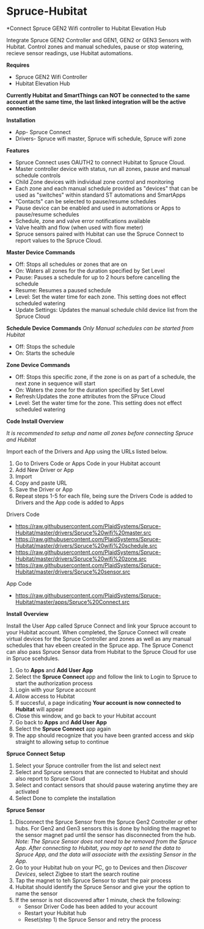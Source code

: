 # Spruce-Hubitat
*Connect Spruce GEN2 Wifi controller to Hubitat Elevation Hub

Integrate Spruce GEN2 Controller and GEN1, GEN2 or GEN3 Sensors with Hubitat. Control zones and manual schedules, pause or stop watering, recieve sensor readings, use Hubitat automations.

**Requires**
  - Spruce GEN2 Wifi Controller
  - Hubitat Elevation Hub
  
**Currently Hubitat and SmartThings can NOT be connected to the same account at the same time, the last linked integration will be the active connection**
  
**Installation**
  - App- Spruce Connect
  - Drivers- Spruce wifi master, Spruce wifi schedule, Spruce wifi zone
  
**Features**
  - Spruce Connect uses OAUTH2 to connect Hubitat to Spruce Cloud.
  - Master controller device with status, run all zones, pause and manual schedule controls
  - Child Zone devices with individual zone control and monitoring
  - Each zone and each manual schedule provided as "devices" that can be used as "switches" within standard ST automations and SmartApps
  - "Contacts" can be selected to pause/resume schedules
  - Pause device can be enabled and used in automations or Apps to pause/resume schedules
  - Schedule, zone and valve error notifications available
  - Valve health and flow (when used with flow meter)
  - Spruce sensors paired with Hubitat can use the Spruce Connect to report values to the Spruce Cloud.

 **Master Device Commands**
  - Off:    Stops all schedules or zones that are on
  - On:     Waters all zones for the duration specified by Set Level
  - Pause:  Pauses a schedule for up to 2 hours before cancelling the schedule
  - Resume: Resumes a paused schedule
  - Level:  Set the water time for each zone. This setting does not effect scheduled watering
  - Update Settings: Updates the manual schedule child device list from the Spruce Cloud

  **Schedule Device Commands**
  *Only Manual schedules can be started from Hubitat*
  - Off:    Stops the schedule
  - On:     Starts the schedule

  **Zone Device Commands**
  - Off:    Stops this specific zone, if the zone is on as part of a schedule, the next zone in sequence will start
  - On:     Waters the zone for the duration specified by Set Level
  - Refresh:Updates the zone attributes from the SPruce Cloud
  - Level:  Set the water time for the zone. This setting does not effect scheduled watering
    
**Code Install Overview**

*It is recommended to setup and name all zones before connecting Spruce and Hubitat*

Import each of the Drivers and App using the URLs listed below.
  1. Go to Drivers Code or Apps Code in your Hubitat account
  2. Add New Driver or App
  3. Import
  4. Copy and paste URL
  5. Save the Driver or App
  6. Repeat steps 1-5 for each file, being sure the Drivers Code is added to Drivers and the App code is added to Apps 

Drivers Code  
  - https://raw.githubusercontent.com/PlaidSystems/Spruce-Hubitat/master/drivers/Spruce%20wifi%20master.src
  - https://raw.githubusercontent.com/PlaidSystems/Spruce-Hubitat/master/drivers/Spruce%20wifi%20schedule.src
  - https://raw.githubusercontent.com/PlaidSystems/Spruce-Hubitat/master/drivers/Spruce%20wifi%20zone.src
  - https://raw.githubusercontent.com/PlaidSystems/Spruce-Hubitat/master/drivers/Spruce%20sensor.src
  
App Code
  - https://raw.githubusercontent.com/PlaidSystems/Spruce-Hubitat/master/apps/Spruce%20Connect.src
    
**Install Overview**

Install the User App called Spruce Connect and link your Spruce account to your Hubitat account. When completed, the Spruce Connect will create virtual devices for the Spruce Controller and zones as well as any manual schedules that hav ebeen created in the Spruce app.  The Spruce Conenct can also pass Spruce Sensor data from Hubitat to the Spruce Cloud for use in Spruce scehdules.

  1. Go to **Apps** and **Add User App**
  2. Select the **Spruce Connect** app and follow the link to Login to Spruce to start the authorization process
  3. Login with your Spruce account
  4. Allow access to Hubitat
  5. If succesful, a page indicating **Your account is now connected to Hubitat** will appear
  6. Close this window, and go back to your Hubitat account
  7. Go back to **Apps** and **Add User App**
  8. Select the **Spruce Connect** app again
  9. The app should recognize that you have been granted access and skip straight to allowing setup to continue
  
**Spruce Connect Setup**

  1. Select your Spruce controller from the list and select next
  2. Select and Spruce sensors that are connected to Hubitat and should also report to Spruce Cloud
  3. Select and contact sensors that should pause watering anytime they are activated
  4. Select Done to complete the installation
  
**Spruce Sensor**

  1. Disconnect the Spruce Sensor from the Spruce Gen2 Controller or other hubs.  For Gen2 and Gen3 sensors this is done by holding the      magnet to the sensor magnet pad until the sensor has disconnected from the hub. *Note: The Spruce Sensor does not need to be removed from the Spruce App. After connecting to Hubitat, you may opt to send the data to Spruce App, and the data will associate with the exsisting Sensor in the App.*
  2. Go to your Hubitat hub on your PC, go to Devices and then *Discover Devices*, select Zigbee to start the search routine
  3. Tap the magnet to teh Spruce Sensor to start the pair process
  4. Hubitat should identify the Spruce Sensor and give your the option to name the sensor
  5. If the sensor is not discovered after 1 minute, check the following:
     - Sensor Driver Code has been added to your account
     - Restart your Hubitat hub
     - Reset(step 1) the Spruce Sensor and retry the process
  
